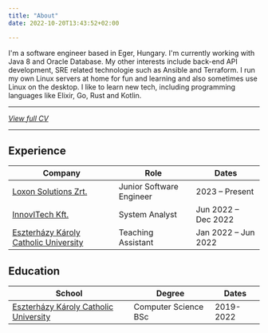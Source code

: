 ```yaml
---
title: "About"
date: 2022-10-20T13:43:52+02:00

---
```


I'm a software engineer based in Eger, Hungary. I'm currently working with Java 8 and Oracle Database. My other interests include back-end API development, SRE related technologie such as Ansible and Terraform. I run my own Linux servers at home for fun and learning and also sometimes use Linux on the desktop. I like to learn new tech, including programming languages like Elixir, Go, Rust and Kotlin.

---

*[View full CV](</Dániel Árvai.pdf>)*

---

## Experience

| Company | Role | Dates |
| - | - | - |
| [Loxon Solutions Zrt.](https://loxon.eu/) | Junior Software Engineer | 2023 &ndash; Present |
| [InnovITech Kft.](https://innovitech.hu/) | System Analyst | Jun 2022 &ndash; Dec 2022 |
| [Eszterházy Károly Catholic University](https://uni-eszterhazy.hu/) | Teaching Assistant | Jan 2022 &ndash; Jun 2022 |

## Education

| School | Degree | Dates |
| - | - | - |
| [Eszterházy Károly Catholic University](https://uni-eszterhazy.hu/) | Computer Science BSc | 2019-2022 |
